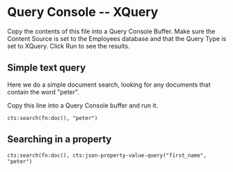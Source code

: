 # Query Console -- XQuery

Copy the contents of this file into a Query Console Buffer. Make sure the 
Content Source is set to the Employees database and that the Query Type is
set to XQuery. Click Run to see the results. 

## Simple text query

Here we do a simple document search, looking for any documents that contain 
the word "peter". 

Copy this line into a Query Console buffer and run it. 

    cts:search(fn:doc(), "peter")

## Searching in a property

    cts:search(fn:doc(), cts:json-property-value-query("first_name", "peter")
